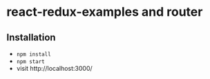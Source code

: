 # react-redux-examples and router

## Installation
- `npm install`
- `npm start`
- visit http://localhost:3000/
